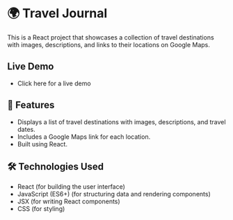 # 🌍 Travel Journal

This is a React project that showcases a collection of travel destinations with images, descriptions, and links to their locations on Google Maps.

## Live Demo
- Click here for a live demo

## 📌 Features
- Displays a list of travel destinations with images, descriptions, and travel dates.
- Includes a Google Maps link for each location.
- Built using React.

## 🛠 Technologies Used
- React (for building the user interface)
- JavaScript (ES6+) (for structuring data and rendering components)
- JSX (for writing React components)
- CSS (for styling)

